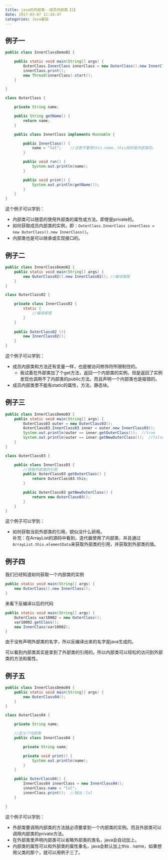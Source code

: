 ```yaml
---
title: java的内部类--成员内部类【1】
date: 2017-03-07 11:34:47
categories: Java基础
---
```

## 例子一
```java
public class InnerClassDemo01 {

    public static void main(String[] args) {
        OuterClass.InnerClass innerClass = new OuterClass().new InnerClass();
        innerClass.print();
        new Thread(innerClass).start();
    }

}

class OuterClass {

    private String name;

    public String getName() {
        return name;
    }

    public class InnerClass implements Runnable {

        public InnerClass() {
            name = "lxl";    //注意不要用this.name，this指的是内部类的。
        }

        public void run() {
            System.out.println(name);
        }

        public void print() {
            System.out.println(getName());
        }
    }
}
```
这个例子可以学到：  
- 内部类可以随意的使用外部类的属性或方法。即使是private的。  
- 如何获取成员内部类的实例，即：`OuterClass.InnerClass innerClass = new OuterClass().new InnerClass()`。
- 内部类也是可以继承或实现接口的。

## 例子二
```java
public class InnerClassDemo02 {
    public static void main(String[] args) {
        new OuterClass02().new InnerClass02(); //编译报错
    }
}

class OuterClass02 {

    private class InnerClass02 {
        static {
            //编译报错
        }
    }
    
    public OuterClass02 (){
        new InnerClass02();
    }
}
```
这个例子可以学到：
- 成员内部类和方法还有变量一样，也是被访问修饰符所限制住的。
    - 我试着在外部类加了个get方法，返回一个内部类的实例。但是返回了实例发现也调用不了内部类的public方法。而且声明一个内部类也是报错的。 
- 成员内部类里不能有static的属性，方法，静态块。

## 例子三
```java
public class InnerClassDemo03 {
    public static void main(String[] args) {
        OuterClass03 outer = new OuterClass03();
        OuterClass03.InnerClass03 inner = outer.new InnerClass03();
        System.out.println(outer == inner.getOuterClass());  //true
        System.out.println(outer == inner.getNewOuterClass());  //false
    }
}

class OuterClass03 {

    public class InnerClass03 {
        //获取外部类的引用
        public OuterClass03 getOuterClass() {
            return OuterClass03.this;
        }

        public OuterClass03 getNewOuterClass() {
            return new OuterClass03();
        }
    }
}
```
这个例子可以学到：
- 如何获取当前外部类的引用，貌似没什么卵用。  
补充：在ArrayList的源码中看到，迭代器使用了内部类，并且通过```ArrayList.this.elementData```来获取外部类的引用，并获取到外部类的值。

## 例子四
我们已经知道如何获取一个内部类的实例
```java
public static void main(String[] args) {
    new OuterClass().new InnerClass();
}
```
来看下反编译以后的代码
```java
public static void main(String[] args) {
    OuterClass var10002 = new OuterClass();
    var10002.getClass();
    new InnerClass(var10002);
}
```
由于没有声明外部类的名字，所以反编译出来的名字是java生成的。  

可以看到内部类其实是拿到了外部类的引用的。所以内部类可以轻松的访问到外部类的方法和属性。

## 例子五
```java
public class InnerClassDemo04 {
    public static void main(String[] args) {
        new OuterClass04();
    }
}

class OuterClass04 {

    private String name;

    //定义个内部类
    public class InnerClass04 {

        private String name;

        private void print() {
            System.out.println(name);
        }
    }

    public OuterClass04() {
        InnerClass04 innerClass = new InnerClass04();
        innerClass.name = "lxl";
        innerClass.print();  //输出：lxl
    }

}
```
这个例子可以学到：  
- 外部类要调用内部类的方法就必须要拿到一个内部类的实例。而且外部类可以调用内部类的private方法。
- 在外部类里声明内部类可以省略外部类的类名，java会自动加上。
- 内部类的属性可以和外部类的属性重名，java会默认加上this . name，如果想用父类的那个，就可以用例子三了。






